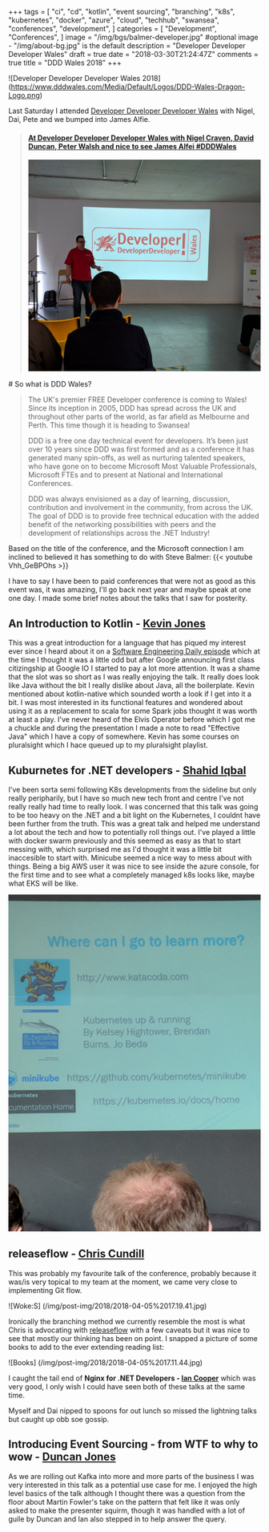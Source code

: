 +++
tags = [
    "ci",
    "cd",
    "kotlin",
    "event sourcing",
    "branching",
    "k8s",
    "kubernetes",
    "docker",
    "azure",
    "cloud",
    "techhub",
    "swansea",
    "conferences",
    "development",
]
categories = [
    "Development",
    "Conferences",
]
image = "/img/bgs/balmer-developer.jpg" #optional image - "/img/about-bg.jpg" is the default
description = "Developer Developer Developer Wales"
draft = true
date = "2018-03-30T21:24:47Z"
comments = true
title = "DDD Wales 2018"
+++

![Developer Developer Developer Wales 2018]
(https://www.dddwales.com/Media/Default/Logos/DDD-Wales-Dragon-Logo.png)

Last Saturday I attended [Developer Developer Developer Wales](https://www.dddwales.com/) with Nigel, Dai, Pete and we bumped into James Alfie. 
<blockquote class="embedly-card"><h4><a href="https://www.linkedin.com/feed/update/urn:li:activity:6383242695481135104">At Developer Developer Developer Wales with Nigel Craven, David Duncan, Peter Walsh  and nice to see James Alfei #DDDWales</a></h4><img src="/img/post-img/dddwales.jpg"></blockquote>
<script async src="//cdn.embedly.com/widgets/platform.js" charset="UTF-8"></script>
# So what is DDD Wales?

>The UK's premier FREE Developer conference is coming to Wales! Since its inception in 2005, DDD has spread across the UK and throughout other parts of the world, as far afield as Melbourne and Perth. This time though it is heading to Swansea!
>
>DDD is a free one day technical event for developers. It’s been just over 10 years since DDD was first formed and as a conference it has generated many spin-offs, as well as nurturing talented speakers, who have gone on to become Microsoft Most Valuable Professionals, Microsoft FTEs and to present at National and International Conferences.
>
>DDD was always envisioned as a day of learning, discussion, contribution and involvement in the community, from across the UK. The goal of DDD is to provide free technical education with the added benefit of the networking possibilities with peers and the development of relationships across the .NET Industry!

Based on the title of the conference, and the Microsoft connection I am inclined to believed it has something to do with Steve Balmer: {{< youtube Vhh_GeBPOhs >}}

I have to say I have been to paid conferences that were not as good as this event was, it was amazing, I'll go back next year and maybe speak at one one day. I made some brief notes about the talks that I saw for posterity.

## An Introduction to Kotlin - [Kevin Jones](https://twitter.com/kevinrjones)

This was a great introduction for a language that has piqued my interest ever since I heard about it on a [Software Engineering Daily episode](https://softwareengineeringdaily.com/2017/01/26/kotlin-with-hadi-hariri/) which at the time I thought it was a little odd but after Google announcing first class citizingship at Google IO I started to pay a lot more attention. It was a shame that the slot was so short as I was really enjoying the talk. It really does look like Java without the bit I really dislike about Java, all the boilerplate. Kevin mentioned about kotlin-native which sounded worth a look if I get into it a bit. I was most interested in its functional features and wondered about using it as a replacement to scala for some Spark jobs thought it was worth at least a play. I've never heard of the Elvis Operator before which I got me a chuckle and during the presentation I made a note to read "Effective Java" which I have a copy of somewhere. Kevin has some courses on pluralsight which I hace queued up to my pluralsight playlist.

## Kuburnetes for .NET developers - [Shahid Iqbal](https://twitter.com/shahiddev)

I've been sorta semi following K8s developments from the sideline but only really peripharily, but I have so much new tech front and centre I've not really really had time to really look. I was concerned that this talk was going to be too heavy on the .NET and a bit light on the Kubernetes, I couldnt have been further from the truth. This was a great talk and helped me understand a lot about the tech and how to potentially roll things out. I've played a little with docker swarm previously and this seemed as easy as that to start messing with, which surprised me as I'd thought it was a little bit inaccesible to start with. Minicube seemed a nice way to mess about with things. Being a big AWS user it was nice to see inside the azure console, for the first time and to see what a completely managed k8s looks like, maybe what EKS will be like.

![more resources](/img/post-img/2018/2018-04-05%2017.12.08.jpg)

## releaseflow - [Chris Cundill](https://twitter.com/chriscundill)

This was probably my favourite talk of the conference, probably because it was/is very topical to my team at the moment, we came very close to implementing Git flow.

![Woke:S]
(/img/post-img/2018/2018-04-05%2017.19.41.jpg)

Ironically the branching method we currently resemble the most is what Chris is advocating with [releaseflow](http://releaseflow.org/) with a few caveats but it was nice to see that mostly our thinking has been on point. I snapped a picture of some books to add to the ever extending reading list:

![Books]
(/img/post-img/2018/2018-04-05%2017.11.44.jpg)

I caught the tail end of __Nginx for .NET Developers  - [Ian Cooper](https://twitter.com/ICooper)__ which was very good, I only wish I could have seen both of these talks at the same time.

Myself and Dai nipped to spoons for out lunch so missed the lightning talks but caught up obb soe gossip.

## Introducing Event Sourcing - from WTF to why to wow - [Duncan Jones](https://twitter.com/Merrion)

As we are rolling out Kafka into more and more parts of the business I was very interested in this talk as a potential use case for me.  I enjoyed the high level basics of the talk although I thought there was a question from the floor about Martin Fowler's take on the pattern that felt like it was only asked to make the presenter squirm, though it was handled with a lot of guile by Duncan and Ian also stepped in to help answer the query.